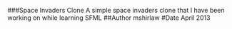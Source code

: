 ###Space Invaders Clone
A simple space invaders clone that I have been working on while learning SFML
##Author
mshirlaw
#Date
April 2013